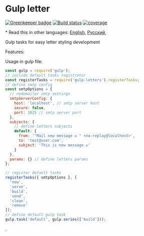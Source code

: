 # Gulp letter

[![Greenkeeper badge](https://badges.greenkeeper.io/andreymaznyak/gulp-letters.svg)](https://greenkeeper.io/)
[![Build status](https://travis-ci.org/andreymaznyak/gulp-letters.svg?branch=master)](https://travis-ci.org/andreymaznyak/gulp-letters)
[![coverage](https://codecov.io/gh/andreymaznyak/gulp-letters/branch/master/graph/badge.svg)](https://codecov.io/gh/andreymaznyak/gulp-letters)

\* Read this in other languages: [English](README.md), [Русский](README.ru.md),

Gulp tasks for easy letter styling development

Features:

Usage in gulp file:

```javascript
const gulp = require('gulp');
// include default tasks registrator
const registerTasks = require('gulp-letters').registerTasks;
// define smtp config
const smtpOptions = {
  // nodemailer smtp settings
  smtpServerConfig: {
    host: 'localhost', // smtp server host
    secure: false,
    port: 1025 // smtp server port
  },
  subjects: {
    // define letters subjects
    default: {
      from: '"Mail new message ✉️ " <no-replay@localhost>',
      to: 'test@user.com',
      subject: 'This is new message ✉️'
    }
  },
  params: {} // define letters params
};

// register default tasks
registerTasks({ smtpOptions }, [
  'new',
  'serve',
  'build',
  'send',
  'clean',
  'remove'
]);
// define default gulp task
gulp.task('default', gulp.series(['build']));
```

.
